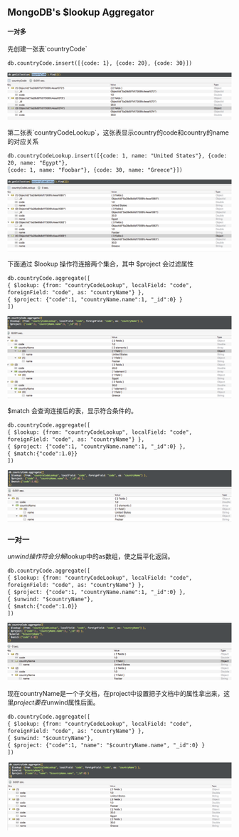 ## MongoDB's $lookup Aggregator

#### 一对多

先创建一张表\`countryCode\`

```
db.countryCode.insert([{code: 1}, {code: 20}, {code: 30}])
```

![](/assets/countryCode.png)

第二张表\`countryCodeLookup\`，这张表显示country的code和country的name 的对应关系

```
db.countryCodeLookup.insert([{code: 1, name: "United States"}, {code: 20, name: "Egypt"}, 
{code: 1, name: "Foobar"}, {code: 30, name: "Greece"}])
```

![](/assets/countryCodeLookup.png)

下面通过 $lookup 操作符连接两个集合，其中 $project 会过滤属性

```
db.countryCode.aggregate([
{ $lookup: {from: "countryCodeLookup", localField: "code", foreignField: "code", as: "countryName"} },
{ $project: {"code":1, "countryName.name":1, "_id":0} }
])
```

![](/assets/countryCodeLookupjoin.png)

$match 会查询连接后的表，显示符合条件的。

```
db.countryCode.aggregate([
{ $lookup: {from: "countryCodeLookup", localField: "code", foreignField: "code", as: "countryName"} },
{ $project: {"code":1, "countryName.name":1, "_id":0} },
{ $match:{"code":1.0}}
])
```

![](/assets/match.png)

### 一对一

$unwind操作符会分解$lookup中的as数组，使之扁平化返回。

```
db.countryCode.aggregate([
{ $lookup: {from: "countryCodeLookup", localField: "code", foreignField: "code", as: "countryName"} },
{ $project: {"code":1, "countryName.name":1, "_id":0} },
{ $unwind: "$countryName"},
{ $match:{"code":1.0}}
])
```

![](/assets/flattening.png)

现在countryName是一个子文档，在project中设置把子文档中的属性拿出来，这里$project要在$unwind属性后面。

```
db.countryCode.aggregate([
{ $lookup: {from: "countryCodeLookup", localField: "code", foreignField: "code", as: "countryName"} },
{ $unwind: "$countryName"},
{ $project: {"code":1, "name": "$countryName.name", "_id":0} }
])
```

![](/assets/sub-document.png)

